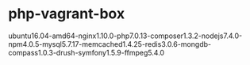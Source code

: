 # php-vagrant-box
ubuntu16.04-amd64-nginx1.10.0-php7.0.13-composer1.3.2-nodejs7.4.0-npm4.0.5-mysql5.7.17-memcached1.4.25-redis3.0.6-mongdb-compass1.0.3-drush-symfony1.5.9-ffmpeg5.4.0
